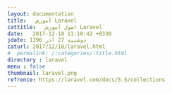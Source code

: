 ```yaml
---
layout: documentation
title:   آموزش Laravel
cattitle:   اصول آموزش Laravel
date:   2017-12-18 11:18:42 +0330
jdate: دوشنبه 27 آذر 1396
caturl: 2017/12/18/laravel.html
#  permalink: /:categories/:title.html
directory : laravel
menu : false
thumbnail: laravel.png
refrence: https://laravel.com/docs/5.5/collections
---
```

